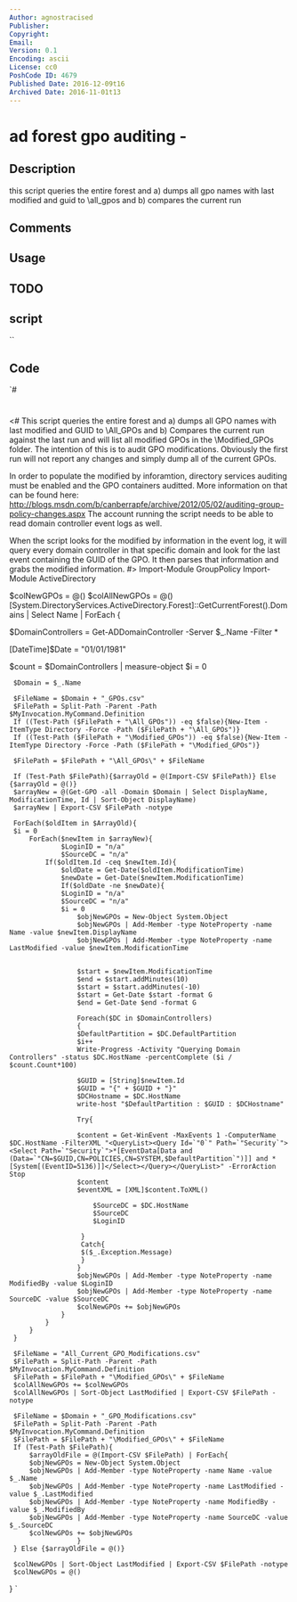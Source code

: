 ```yaml
---
Author: agnostracised
Publisher: 
Copyright: 
Email: 
Version: 0.1
Encoding: ascii
License: cc0
PoshCode ID: 4679
Published Date: 2016-12-09t16
Archived Date: 2016-11-01t13
---
```


# ad forest gpo auditing - 

## Description

this script queries the entire forest and a) dumps all gpo names with last modified and guid to \all_gpos and b) compares the current run

## Comments



## Usage



## TODO



## script

``

## Code

`#
 #
 <#
 This script queries the entire forest and a) dumps all GPO names with last modified and GUID to \All_GPOs and b) Compares the current run
 against the last run and will list all modified GPOs in the \Modified_GPOs folder. The intention of this is to audit GPO modifications. Obviously the
 first run will not report any changes and simply dump all of the current GPOs.
 
 In order to populate the modified by inforamtion, directory services auditing must be enabled and the GPO containers auditted. More information
 on that can be found here: http://blogs.msdn.com/b/canberrapfe/archive/2012/05/02/auditing-group-policy-changes.aspx
 The account running the script needs to be able to read domain controller event logs as well.
 
 When the script looks for the modified by information in the event log, it will query every domain controller in that specific domain and look for
 the last event containing the GUID of the GPO. It then parses that information and grabs the modified information.
 #>
 Import-Module GroupPolicy
 Import-Module ActiveDirectory
 
 $colNewGPOs = @()
 $colAllNewGPOs = @()
 [System.DirectoryServices.ActiveDirectory.Forest]::GetCurrentForest().Domains | Select Name | ForEach {
 
 $DomainControllers = Get-ADDomainController -Server $_.Name -Filter *
 
 [DateTime]$Date = "01/01/1981"
 
 $count = $DomainControllers | measure-object
 $i = 0
 
 
     $Domain = $_.Name
 
     $FileName = $Domain + "_GPOs.csv"
     $FilePath = Split-Path -Parent -Path $MyInvocation.MyCommand.Definition
     If ((Test-Path ($FilePath + "\All_GPOs")) -eq $false){New-Item -ItemType Directory -Force -Path ($FilePath + "\All_GPOs")}
     If ((Test-Path ($FilePath + "\Modified_GPOs")) -eq $false){New-Item -ItemType Directory -Force -Path ($FilePath + "\Modified_GPOs")}
 
     $FilePath = $FilePath + "\All_GPOs\" + $FileName
    
     If (Test-Path $FilePath){$arrayOld = @(Import-CSV $FilePath)} Else {$arrayOld = @()}
     $arrayNew = @(Get-GPO -all -Domain $Domain | Select DisplayName, ModificationTime, Id | Sort-Object DisplayName)
     $arrayNew | Export-CSV $FilePath -notype
 
     ForEach($oldItem in $ArrayOld){
     $i = 0
         ForEach($newItem in $arrayNew){
                 $LoginID = "n/a"
                 $SourceDC = "n/a"
             If($oldItem.Id -ceq $newItem.Id){
                 $oldDate = Get-Date($oldItem.ModificationTime)
                 $newDate = Get-Date($newItem.ModificationTime)
                 If($oldDate -ne $newDate){
                 $LoginID = "n/a"
                 $SourceDC = "n/a"
                 $i = 0
                     $objNewGPOs = New-Object System.Object
                     $objNewGPOs | Add-Member -type NoteProperty -name Name -value $newItem.DisplayName
                     $objNewGPOs | Add-Member -type NoteProperty -name LastModified -value $newItem.ModificationTime
                     
                     
                     $start = $newItem.ModificationTime
                     $end = $start.addMinutes(10)
                     $start = $start.addMinutes(-10)
                     $start = Get-Date $start -format G
                     $end = Get-Date $end -format G
                     
                     Foreach($DC in $DomainControllers)
                     {
                     $DefaultPartition = $DC.DefaultPartition
                     $i++
                     Write-Progress -Activity "Querying Domain Controllers" -status $DC.HostName -percentComplete ($i / $count.Count*100)
                     
                     $GUID = [String]$newItem.Id
                     $GUID = "{" + $GUID + "}"
                     $DCHostname = $DC.HostName
                     write-host "$DefaultPartition : $GUID : $DCHostname"
                                         
                     Try{
                     
                     $content = Get-WinEvent -MaxEvents 1 -ComputerName $DC.HostName -FilterXML "<QueryList><Query Id=`"0`" Path=`"Security`"><Select Path=`"Security`">*[EventData[Data and (Data=`"CN=$GUID,CN=POLICIES,CN=SYSTEM,$DefaultPartition`")]] and *[System[(EventID=5136)]]</Select></Query></QueryList>" -ErrorAction Stop
                     $content
                     $eventXML = [XML]$content.ToXML()
 
                         $SourceDC = $DC.HostName
                         $SourceDC
                         $LoginID
                     
                      }
                      Catch{
                      $($_.Exception.Message)
                      }   
                     }
                     $objNewGPOs | Add-Member -type NoteProperty -name ModifiedBy -value $LoginID
                     $objNewGPOs | Add-Member -type NoteProperty -name SourceDC -value $SourceDC
                     $colNewGPOs += $objNewGPOs
                 }
             }
         }
     }
     
     $FileName = "All_Current_GPO_Modifications.csv"
     $FilePath = Split-Path -Parent -Path $MyInvocation.MyCommand.Definition
     $FilePath = $FilePath + "\Modified_GPOs\" + $FileName
     $colAllNewGPOs += $colNewGPOs
     $colAllNewGPOs | Sort-Object LastModified | Export-CSV $FilePath -notype
     
     $FileName = $Domain + "_GPO_Modifications.csv"
     $FilePath = Split-Path -Parent -Path $MyInvocation.MyCommand.Definition
     $FilePath = $FilePath + "\Modified_GPOs\" + $FileName
     If (Test-Path $FilePath){
         $arrayOldFile = @(Import-CSV $FilePath) | ForEach{
         $objNewGPOs = New-Object System.Object
         $objNewGPOs | Add-Member -type NoteProperty -name Name -value $_.Name
         $objNewGPOs | Add-Member -type NoteProperty -name LastModified -value $_.LastModified
         $objNewGPOs | Add-Member -type NoteProperty -name ModifiedBy -value $_.ModifiedBy
         $objNewGPOs | Add-Member -type NoteProperty -name SourceDC -value $_.SourceDC
         $colNewGPOs += $objNewGPOs
                     }
     } Else {$arrayOldFile = @()}
         
     $colNewGPOs | Sort-Object LastModified | Export-CSV $FilePath -notype
     $colNewGPOs = @()
 }
`

